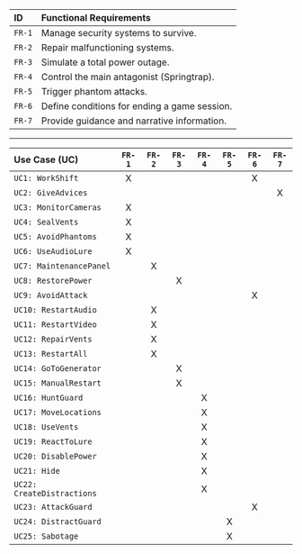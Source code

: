 ﻿| ID | Functional Requirements |
|:---|:---|
| `FR-1` | Manage security systems to survive. |
| `FR-2` | Repair malfunctioning systems. |
| `FR-3` | Simulate a total power outage. |
| `FR-4` | Control the main antagonist (Springtrap). |
| `FR-5` | Trigger phantom attacks. |
| `FR-6` | Define conditions for ending a game session. |
| `FR-7` | Provide guidance and narrative information. |

---

| Use Case (UC) | `FR-1` | `FR-2` | `FR-3` | `FR-4` | `FR-5` | `FR-6` | `FR-7` |
| :--- | :---: | :---: | :---: | :---: | :---: | :---: | :---: |
| `UC1: WorkShift` | X | | | | | X | |
| `UC2: GiveAdvices` | | | | | | | X |
| `UC3: MonitorCameras` | X | | | | | | |
| `UC4: SealVents` | X | | | | | | |
| `UC5: AvoidPhantoms` | X | | | | | | |
| `UC6: UseAudioLure` | X | | | | | | |
| `UC7: MaintenancePanel` | | X | | | | | |
| `UC8: RestorePower` | | | X | | | | |
| `UC9: AvoidAttack` | | | | | | X | |
| `UC10: RestartAudio` | | X | | | | | |
| `UC11: RestartVideo` | | X | | | | | |
| `UC12: RepairVents` | | X | | | | | |
| `UC13: RestartAll` | | X | | | | | |
| `UC14: GoToGenerator` | | | X | | | | |
| `UC15: ManualRestart` | | | X | | | | |
| `UC16: HuntGuard` | | | | X | | | |
| `UC17: MoveLocations` | | | | X | | | |
| `UC18: UseVents` | | | | X | | | |
| `UC19: ReactToLure` | | | | X | | | |
| `UC20: DisablePower` | | | | X | | | |
| `UC21: Hide` | | | | X | | | |
| `UC22: CreateDistractions` | | | | X | | | |
| `UC23: AttackGuard` | | | | | | X | |
| `UC24: DistractGuard` | | | | | X | | |
| `UC25: Sabotage` | | | | | X | | |